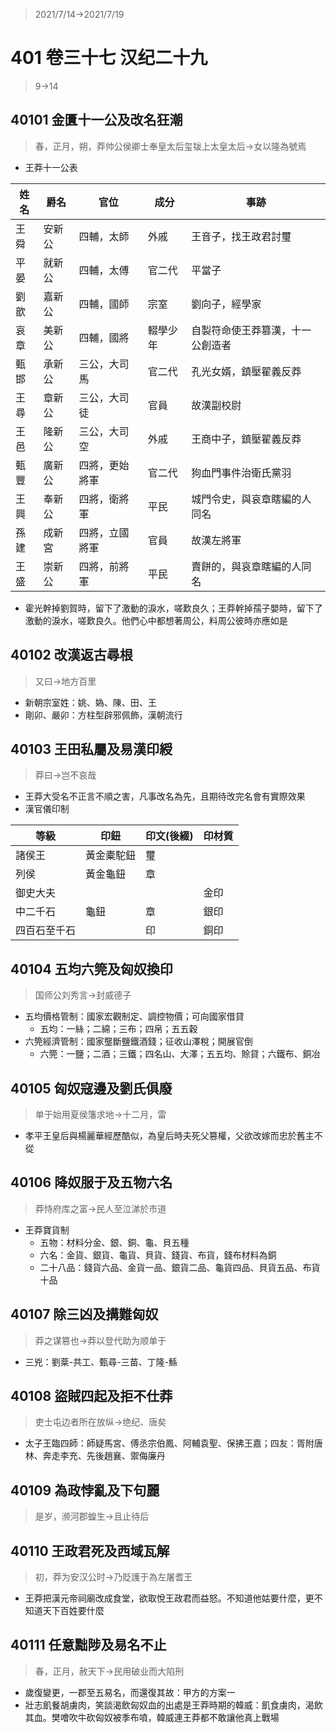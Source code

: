 > 2021/7/14->2021/7/19

# 401 卷三十七 汉纪二十九

> 9->14

## 40101 金匱十一公及改名狂潮
> 春，正月，朔，莽帅公侯卿士奉皇太后玺韨上太皇太后->女以隆為號焉
- 王莽十一公表

姓名|爵名|官位|成分|事跡
--|--|--|--|--
王舜|安新公|四輔，太師|外戚|王音子，找王政君討璽
平晏|就新公|四輔，太傅|官二代|平當子
劉歆|嘉新公|四輔，國師|宗室|劉向子，經學家
哀章|美新公|四輔，國將|輟學少年|自製符命使王莽篡漢，十一公創造者
甄邯|承新公|三公，大司馬|官二代|孔光女婿，鎮壓翟義反莽
王尋|章新公|三公，大司徒|官員|故漢副校尉
王邑|隆新公|三公，大司空|外戚|王商中子，鎮壓翟義反莽
甄豐|廣新公|四將，更始將軍|官二代|狗血門事件治衛氏黨羽
王興|奉新公|四將，衛將軍|平民|城門令史，與哀章瞎編的人同名
孫建|成新宮|四將，立國將軍|官員|故漢左將軍
王盛|崇新公|四將，前將軍|平民|賣餅的，與哀章瞎編的人同名

- 霍光幹掉劉賀時，留下了激動的淚水，嗟歎良久；王莽幹掉孺子嬰時，留下了激動的淚水，嗟歎良久。他們心中都想著周公，料周公彼時亦應如是

## 40102 改漢返古尋根
> 又曰->地方百里
- 新朝宗室姓：姚、媯、陳、田、王
- 剛卯、嚴卯：方柱型辟邪佩飾，漢朝流行

## 40103 王田私屬及易漢印綬
> 莽曰->岂不哀哉
- 王莽大受名不正言不順之害，凡事改名為先，且期待改完名會有實際效果
- 漢官儀印制

等級|印鈕|印文(後綴)|印材質
--|--|--|--
諸侯王|黃金橐駝鈕|璽|
列侯|黃金龜鈕|章|
御史大夫|||金印
中二千石|龜鈕|章|銀印
四百石至千石||印|銅印

## 40104 五均六筦及匈奴換印
> 国师公刘秀言->封威德子
- 五均價格管制：國家宏觀制定、調控物價；可向國家借貸
  - 五均：一絲；二綿；三布；四帛；五五穀
- 六筦經濟管制：國家壟斷鹽鐵酒錢；征收山澤稅；開展官倒
  - 六筦：一鹽；二酒；三鐵；四名山、大澤；五五均、賒貸；六鐵布、銅冶

## 40105 匈奴寇邊及劉氏俱廢
> 单于始用夏侯籓求地->十二月，雷
- 孝平王皇后與楊麗華經歷酷似，為皇后時夫死父篡權，父欲改嫁而忠於舊主不從

## 40106 降奴服于及五物六名
> 莽恃府库之富->民人至泣涕於市道
- 王莽寶貨制
  - 五物：材料分金、銀、銅、龜、貝五種
  - 六名：金貨、銀貨、龜貨、貝貨、錢貨、布貨，錢布材料為銅
  - 二十八品：錢貨六品、金貨一品、銀貨二品、龜貨四品、貝貨五品、布貨十品

## 40107 除三凶及搆難匈奴
> 莽之谋篡也->莽以登代助为顺单于
- 三兇：劉棻-共工、甄尋-三苗、丁隆-鯀

## 40108 盜賊四起及拒不仕莽
> 吏士屯边者所在放纵->绝纪、唐矣
- 太子王臨四師：師疑馬宮、傅丞宗伯鳳、阿輔袁聖、保拂王嘉；四友：胥附唐林、奔走李充、先後趙襄、禦侮廉丹

## 40109 為政悖亂及下句麗
> 是岁，濒河郡蝗生->且止待后

## 40110 王政君死及西域瓦解
> 初，莽为安汉公时->乃貶護于為左屠耆王
- 王莽把漢元帝祠廟改成食堂，欲取悅王政君而益怒。不知道他姑要什麼，更不知道天下百姓要什麼

## 40111 任意黜陟及易名不止
> 春，正月，赦天下->民用破业而大陷刑
- 歲復變更，一郡至五易名，而還復其故：甲方的方案一
- 壯志飢餐胡虜肉，笑談渴飲匈奴血的出處是王莽時期的韓威：飢食虜肉，渴飲其血。樊噲吹牛砍匈奴被季布噴，韓威連王莽都不敢讓他真上戰場